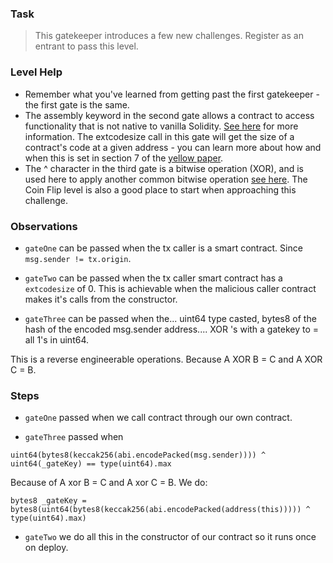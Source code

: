 ### Task

>This gatekeeper introduces a few new challenges. Register as an entrant to pass this level.

### Level Help

- Remember what you've learned from getting past the first gatekeeper - the first gate is the same.
- The assembly keyword in the second gate allows a contract to access functionality that is not native to vanilla Solidity. [See here](https://docs.soliditylang.org/en/v0.4.23/assembly.html) for more information. The extcodesize call in this gate will get the size of a contract's code at a given address - you can learn more about how and when this is set in section 7 of the [yellow paper](https://ethereum.github.io/yellowpaper/paper.pdf).
- The ^ character in the third gate is a bitwise operation (XOR), and is used here to apply another common bitwise operation [see here](https://docs.soliditylang.org/en/v0.4.23/miscellaneous.html#cheatsheet). The Coin Flip level is also a good place to start when approaching this challenge.

### Observations 

- `gateOne` can be passed when the tx caller is a smart contract. Since `msg.sender != tx.origin`.

- `gateTwo` can be passed when the tx caller smart contract has a `extcodesize` of 0. This is achievable when the malicious caller contract makes it's calls from the constructor.

- `gateThree` can be passed when the... uint64 type casted, bytes8 of the hash of the encoded msg.sender address.... XOR 's with a gatekey to = all 1's in uint64.

This is a reverse engineerable operations. Because A XOR B = C and A XOR C = B.

### Steps

- `gateOne` passed when we call contract through our own contract.

- `gateThree` passed when 

`uint64(bytes8(keccak256(abi.encodePacked(msg.sender)))) ^ uint64(_gateKey) == type(uint64).max`

Because of A xor B = C and A xor C = B. We do:

`bytes8 _gateKey = bytes8(uint64(bytes8(keccak256(abi.encodePacked(address(this))))) ^ type(uint64).max)`

- `gateTwo` we do all this in the constructor of our contract so it runs once on deploy.


